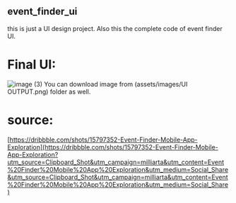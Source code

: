 ## event_finder_ui

this is just a UI design project. Also this the complete code of event finder UI.

# Final UI: 
![image (3)](https://user-images.githubusercontent.com/83079592/173362859-c3f32468-f10a-48df-8dd7-c2a955b8277b.png)
 You can download image from (assets/images/UI OUTPUT.png) folder as well.

# source: 
[https://dribbble.com/shots/15797352-Event-Finder-Mobile-App-Exploration](https://dribbble.com/shots/15797352-Event-Finder-Mobile-App-Exploration?utm_source=Clipboard_Shot&utm_campaign=milliarta&utm_content=Event%20Finder%20Mobile%20App%20Exploration&utm_medium=Social_Share&utm_source=Clipboard_Shot&utm_campaign=milliarta&utm_content=Event%20Finder%20Mobile%20App%20Exploration&utm_medium=Social_Share)
